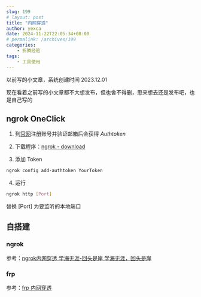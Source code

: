```yaml
---
slug: 199
# layout: post
title: "内网穿透"
author: yexca
date: 2024-11-22T22:05:34+08:00
# permalink: /archives/199
categories:
    - 折腾经验
tags:
    - 工具使用
---
```


以前写的小文章，系统创建时间 2023.12.01

现在看着之前写的小文章都不大想发布，但也舍不得删，思来想去还是发布吧，也是自己写的

## ngrok OneClick

1. 到[官网](https://ngrok.com/)注册账号并验证邮箱后会获得 *Authtoken*

2. 下载程序：[ngrok - download](https://ngrok.com/download)

3. 添加 Token

```bash
ngrok config add-authtoken YourToken
```

4. 运行

```bash
ngrok http [Port]
```

替换 [Port] 为要监听的本地端口

## 自搭建

### ngrok

参考：[ngrok内网穿透 学海无涯-回头是岸 学海无涯，回头是岸](https://gschaos.club/83.html)

### frp

参考：[frp 内网穿透](https://segmentfault.com/a/1190000038538556)

